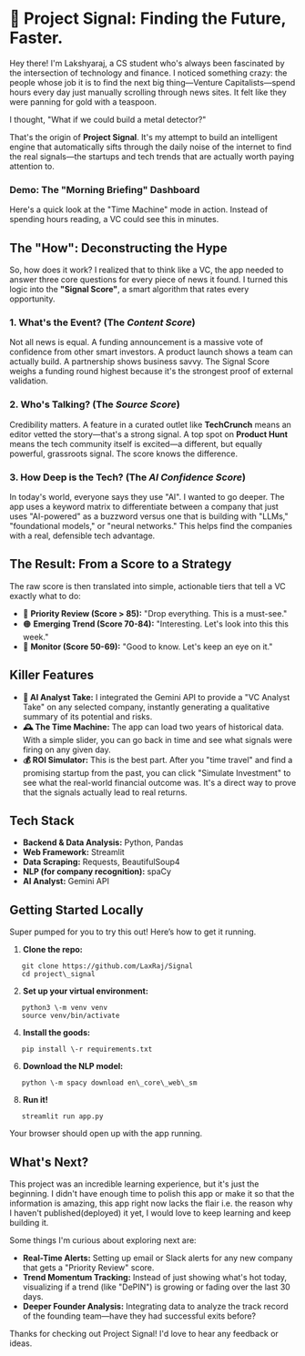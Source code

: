# **📡 Project Signal: Finding the Future, Faster.**

Hey there\! I'm Lakshyaraj, a CS student who's always been fascinated by the intersection of technology and finance. I noticed something crazy: the people whose job it is to find the next big thing—Venture Capitalists—spend hours every day just manually scrolling through news sites. It felt like they were panning for gold with a teaspoon.

I thought, "What if we could build a metal detector?"

That's the origin of **Project Signal**. It's my attempt to build an intelligent engine that automatically sifts through the daily noise of the internet to find the real signals—the startups and tech trends that are actually worth paying attention to.

### **Demo: The "Morning Briefing" Dashboard**

Here's a quick look at the "Time Machine" mode in action. Instead of spending hours reading, a VC could see this in minutes.



## **The "How": Deconstructing the Hype**

So, how does it work? I realized that to think like a VC, the app needed to answer three core questions for every piece of news it found. I turned this logic into the **"Signal Score"**, a smart algorithm that rates every opportunity.

### **1\. What's the Event? (The *Content Score*)**

Not all news is equal. A funding announcement is a massive vote of confidence from other smart investors. A product launch shows a team can actually build. A partnership shows business savvy. The Signal Score weighs a funding round highest because it's the strongest proof of external validation.

### **2\. Who's Talking? (The *Source Score*)**

Credibility matters. A feature in a curated outlet like **TechCrunch** means an editor vetted the story—that's a strong signal. A top spot on **Product Hunt** means the tech community itself is excited—a different, but equally powerful, grassroots signal. The score knows the difference.

### **3\. How Deep is the Tech? (The *AI Confidence Score*)**

In today's world, everyone says they use "AI". I wanted to go deeper. The app uses a keyword matrix to differentiate between a company that just uses "AI-powered" as a buzzword versus one that is building with "LLMs," "foundational models," or "neural networks." This helps find the companies with a real, defensible tech advantage.

## **The Result: From a Score to a Strategy**

The raw score is then translated into simple, actionable tiers that tell a VC exactly what to do:

* 🔴 **Priority Review (Score \> 85):** "Drop everything. This is a must-see."  
* 🟠 **Emerging Trend (Score 70-84):** "Interesting. Let's look into this this week."  
* 🔵 **Monitor (Score 50-69):** "Good to know. Let's keep an eye on it."

## **Killer Features**

* **🤖 AI Analyst Take:** I integrated the Gemini API to provide a "VC Analyst Take" on any selected company, instantly generating a qualitative summary of its potential and risks.  
* **🕰️ The Time Machine:** The app can load two years of historical data. With a simple slider, you can go back in time and see what signals were firing on any given day.  
* **💰 ROI Simulator:** This is the best part. After you "time travel" and find a promising startup from the past, you can click "Simulate Investment" to see what the real-world financial outcome was. It's a direct way to prove that the signals actually lead to real returns.

## **Tech Stack**

* **Backend & Data Analysis:** Python, Pandas  
* **Web Framework:** Streamlit  
* **Data Scraping:** Requests, BeautifulSoup4  
* **NLP (for company recognition):** spaCy  
* **AI Analyst:** Gemini API

## **Getting Started Locally**

Super pumped for you to try this out\! Here’s how to get it running.

1. **Clone the repo:**  
```
   git clone https://github.com/LaxRaj/Signal 
   cd project\_signal

```

2. **Set up your virtual environment:**
```
   python3 \-m venv venv  
   source venv/bin/activate
```
4. **Install the goods:**  
```
   pip install \-r requirements.txt
```

6. **Download the NLP model:**  
```
   python \-m spacy download en\_core\_web\_sm
```

8. **Run it\!**  
```
   streamlit run app.py
```

   Your browser should open up with the app running.

## **What's Next?**

This project was an incredible learning experience, but it's just the beginning.
I didn't have enough time to polish this app or make it so that the information is amazing, this app right now lacks the flair i.e. the reason why I haven't published(deployed) it yet, I would love to keep learning and keep building it.

Some things I'm curious about exploring next are:

* **Real-Time Alerts:** Setting up email or Slack alerts for any new company that gets a "Priority Review" score.  
* **Trend Momentum Tracking:** Instead of just showing what's hot today, visualizing if a trend (like "DePIN") is growing or fading over the last 30 days.  
* **Deeper Founder Analysis:** Integrating data to analyze the track record of the founding team—have they had successful exits before?

Thanks for checking out Project Signal\! I'd love to hear any feedback or ideas.
